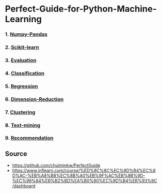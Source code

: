 # Perfect-Guide-for-Python-Machine-Learning

### 1. [Numpy-Pandas]()  
### 2. [Scikit-learn]()  
### 3. [Evaluation](https://github.com/KimGyuLee/Perfect-Guide-for-Python-Machine-Learning/blob/master/3.%20Evaluation/summary.md)  
### 4. [Classification]()  
### 5. [Regression](https://github.com/KimGyuLee/Perfect-Guide-for-Python-Machine-Learning/blob/master/5.%20Regression/summary.md)  
### 6. [Dimension-Reduction]()  
### 7. [Clustering]()  
### 8. [Text-mining]()  
### 9. [Recommendation]()  


Source
----------------------
* https://github.com/chulminkw/PerfectGuide
* https://www.inflearn.com/course/%ED%8C%8C%EC%9D%B4%EC%8D%AC-%EB%A8%B8%EC%8B%A0%EB%9F%AC%EB%8B%9D-%EC%99%84%EB%B2%BD%EA%B0%80%EC%9D%B4%EB%93%9C/dashboard
